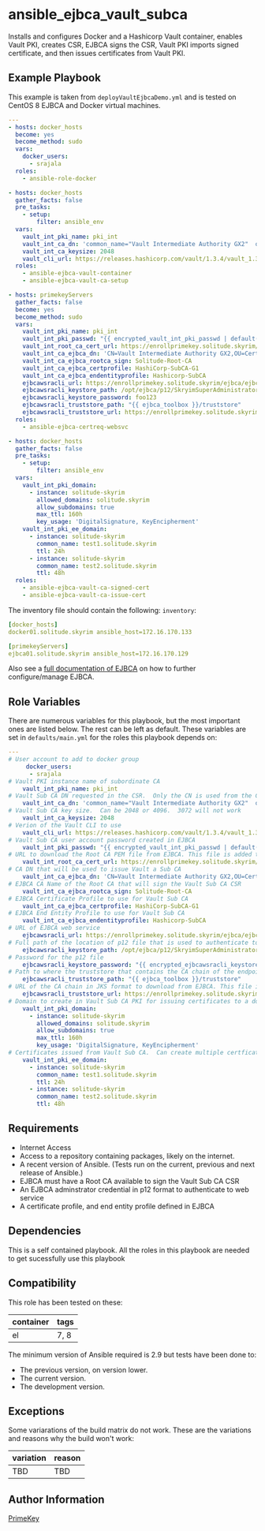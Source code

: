 ansible_ejbca_vault_subca
=========

Installs and configures Docker and a Hashicorp Vault container, enables Vault PKI, creates CSR, EJBCA signs the CSR, Vault PKI imports signed certificate, and then issues certificates from Vault PKI.



Example Playbook
----------------

This example is taken from `deployVaultEjbcaDemo.yml` and is tested on CentOS 8 EJBCA and Docker virtual machines.
```yaml
---
- hosts: docker_hosts
  become: yes
  become_method: sudo
  vars:
    docker_users:
      - srajala
  roles:
    - ansible-role-docker

- hosts: docker_hosts
  gather_facts: false
  pre_tasks:
    - setup:
        filter: ansible_env
  vars:
    vault_int_pki_name: pki_int
    vault_int_ca_dn: 'common_name="Vault Intermediate Authority GX2"  organization="Skyrim"'
    vault_int_ca_keysize: 2048
    vault_cli_url: https://releases.hashicorp.com/vault/1.3.4/vault_1.3.4_linux_amd64.zip
  roles:
    - ansible-ejbca-vault-container
    - ansible-ejbca-vault-ca-setup

- hosts: primekeyServers
  gather_facts: false
  become: yes
  become_method: sudo
  vars:
    vault_int_pki_name: pki_int
    vault_int_pki_passwd: "{{ encrypted_vault_int_pki_passwd | default('foo123') }}"
    vault_int_root_ca_cert_url: https://enrollprimekey.solitude.skyrim/ejbca/publicweb/webdist/certdist?cmd=cacert&issuer=CN%3DSolitude+Root+CA+G1%2COU%3DCertification+Authorities%2COU%3DSolitude%2CO%3DSkyrim&level=0
    vault_int_ca_ejbca_dn: 'CN=Vault Intermediate Authority GX2,OU=Certification Authorities,OU=Solitude,O=Skyrim'
    vault_int_ca_ejbca_rootca_sign: Solitude-Root-CA 
    vault_int_ca_ejbca_certprofile: HashiCorp-SubCA-G1
    vault_int_ca_ejbca_endentityprofile: Hashicorp-SubCA 
    ejbcawsracli_url: https://enrollprimekey.solitude.skyrim/ejbca/ejbcaws/ejbcaws
    ejbcawsracli_keystore_path: /opt/ejbca/p12/SkryimSuperAdministrator.p12
    ejbcawsracli_keystore_password: foo123
    ejbcawsracli_truststore_path: "{{ ejbca_toolbox }}/truststore"
    ejbcawsracli_truststore_url: https://enrollprimekey.solitude.skyrim/ejbca/publicweb/webdist/certdist?cmd=cachain&caid=1595111880&format=jks
  roles:
    - ansible-ejbca-certreq-websvc

- hosts: docker_hosts
  gather_facts: false
  pre_tasks:
    - setup:
        filter: ansible_env
  vars:
    vault_int_pki_domain: 
      - instance: solitude-skyrim
        allowed_domains: solitude.skyrim
        allow_subdomains: true
        max_ttl: 160h
        key_usage: 'DigitalSignature, KeyEncipherment'
    vault_int_pki_ee_domain: 
      - instance: solitude-skyrim
        common_name: test1.solitude.skyrim
        ttl: 24h
      - instance: solitude-skyrim
        common_name: test2.solitude.skyrim
        ttl: 48h
  roles:
    - ansible-ejbca-vault-ca-signed-cert
    - ansible-ejbca-vault-ca-issue-cert

```

The inventory file should contain the following: `inventory`:
```yaml
[docker_hosts]
docker01.solitude.skyrim ansible_host=172.16.170.133

[primekeyServers]
ejbca01.solitude.skyrim ansible_host=172.16.170.129
```



Also see a [full documentation of EJBCA](https://doc.primekey.com/doc) on how to further configure/manage EJBCA.

Role Variables
--------------

There are numerous variables for this playbook, but the most important ones are listed below.  The rest can be left as default. These variables are set in `defaults/main.yml` for the roles this playbook depends on:
```yaml
---
# User account to add to docker group
     docker_users:
      - srajala
# Vault PKI instance name of subordinate CA
    vault_int_pki_name: pki_int
# Vault Sub CA DN requested in the CSR.  Only the CN is used from the CSR when submitting the PKCS10 over the Web Service.  The CA DN is configured in EJBCA when adding the account to the CA
    vault_int_ca_dn: 'common_name="Vault Intermediate Authority GX2"  organization="Skyrim"'
# Vault Sub CA key size.  Can be 2048 or 4096.  3072 will not work
    vault_int_ca_keysize: 2048
# Verion of the Vault CLI to use
    vault_cli_url: https://releases.hashicorp.com/vault/1.3.4/vault_1.3.4_linux_amd64.zip
# Vault Sub CA user account password created in EJBCA
    vault_int_pki_passwd: "{{ encrypted_vault_int_pki_passwd | default('foo123') }}"
# URL to download the Root CA PEM file from EJBCA. This file is added to the signed certificate from EJBCA that is imported into Vault
    vault_int_root_ca_cert_url: https://enrollprimekey.solitude.skyrim/ejbca/publicweb/webdist/certdist?cmd=cacert&issuer=CN%3DSolitude+Root+CA+G1%2COU%3DCertification+Authorities%2COU%3DSolitude%2CO%3DSkyrim&level=0
# CA DN that will be used to issue Vault a Sub CA
    vault_int_ca_ejbca_dn: 'CN=Vault Intermediate Authority GX2,OU=Certification Authorities,OU=Solitude,O=Skyrim'
# EJBCA CA Name of the Root CA that will sign the Vault Sub CA CSR
    vault_int_ca_ejbca_rootca_sign: Solitude-Root-CA
# EJBCA Certificate Profile to use for Vault Sub CA 
    vault_int_ca_ejbca_certprofile: HashiCorp-SubCA-G1
# EJBCA End Entity Profile to use for Vault Sub CA
    vault_int_ca_ejbca_endentityprofile: Hashicorp-SubCA 
# URL of EJBCA web service
    ejbcawsracli_url: https://enrollprimekey.solitude.skyrim/ejbca/ejbcaws/ejbcaws
# Full path of the location of p12 file that is used to authenticate to EJBCA web service.  PKCS11 could be used, but would require updates to this Ansible role ansible-ejbca-certreq-websvc.
    ejbcawsracli_keystore_path: /opt/ejbca/p12/SkryimSuperAdministrator.p12
# Password for the p12 file
    ejbcawsracli_keystore_password: "{{ encrypted_ejbcawsracli_keystore_password | default('foo123') }}"
# Path to where the truststore that contains the CA chain of the endpoint that hosts the EJBCA web service
    ejbcawsracli_truststore_path: "{{ ejbca_toolbox }}/truststore"
# URL of the CA chain in JKS format to download from EJBCA. This file is stored at the ejbcawsracli_truststore_path variable
    ejbcawsracli_truststore_url: https://enrollprimekey.solitude.skyrim/ejbca/publicweb/webdist/certdist?cmd=cachain&caid=1595111880&format=jks
# Domain to create in Vault Sub CA PKI for issuing certificates to a domain.  Can create multiple domains by specifying multiple domains by using the format below.
    vault_int_pki_domain: 
      - instance: solitude-skyrim
        allowed_domains: solitude.skyrim
        allow_subdomains: true
        max_ttl: 160h
        key_usage: 'DigitalSignature, KeyEncipherment'
# Certificates issued from Vault Sub CA.  Can create multiple certficates by specifying servers like the examples below.
    vault_int_pki_ee_domain: 
      - instance: solitude-skyrim
        common_name: test1.solitude.skyrim
        ttl: 24h
      - instance: solitude-skyrim
        common_name: test2.solitude.skyrim
        ttl: 48h

```

Requirements
------------

- Internet Access
- Access to a repository containing packages, likely on the internet.
- A recent version of Ansible. (Tests run on the current, previous and next release of Ansible.)
- EJBCA must have a Root CA available to sign the Vault Sub CA CSR
- An EJBCA adminstrator credential in p12 format to authenticate to web service
- A certificate profile, and end entity profile defined in EJBCA



Dependencies
------------

This is a self contained playbook.  All the roles in this playbook are needed to get sucessfully use this playbook



Compatibility
-------------

This role has been tested on these:

|container|tags|
|---------|----|
|el|7, 8|


The minimum version of Ansible required is 2.9 but tests have been done to:

- The previous version, on version lower.
- The current version.
- The development version.

Exceptions
----------

Some variarations of the build matrix do not work. These are the variations and reasons why the build won't work:

| variation                 | reason                 |
|---------------------------|------------------------|
| TBD | TBD |


Author Information
------------------

[PrimeKey](https://primekey.com)
